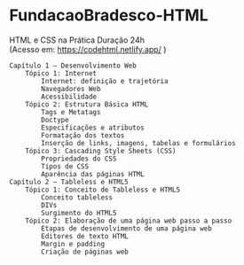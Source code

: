 # FundacaoBradesco-HTML
HTML e CSS na Prática  Duração 24h  
(Acesso em: https://codehtml.netlify.app/ )

    Capítulo 1 – Desenvolvimento Web
        Tópico 1: Internet
            Internet: definição e trajetória
            Navegadores Web
            Acessibilidade
        Tópico 2: Estrutura Básica HTML
            Tags e Metatags
            Doctype
            Especificações e atributos
            Formatação dos textos
            Inserção de links, imagens, tabelas e formulários
        Tópico 3: Cascading Style Sheets (CSS)
            Propriedades do CSS
            Tipos de CSS
            Aparência das páginas HTML
    Capítulo 2 – Tableless e HTML5
        Tópico 1: Conceito de Tableless e HTML5
            Conceito tableless
            DIVs
            Surgimento do HTML5
        Tópico 2: Elaboração de uma página web passo a passo
            Etapas de desenvolvimento de uma página web
            Editores de texto HTML
            Margin e padding
            Criação de páginas web



